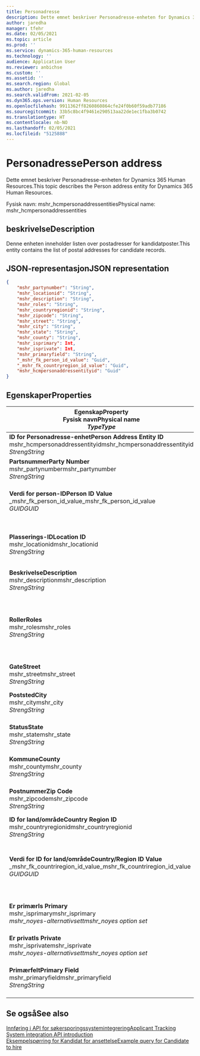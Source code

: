 ```yaml
---
title: Personadresse
description: Dette emnet beskriver Personadresse-enheten for Dynamics 365 Human Resources.
author: jaredha
manager: tfehr
ms.date: 02/05/2021
ms.topic: article
ms.prod: ''
ms.service: dynamics-365-human-resources
ms.technology: ''
audience: Application User
ms.reviewer: anbichse
ms.custom: ''
ms.assetid: ''
ms.search.region: Global
ms.author: jaredha
ms.search.validFrom: 2021-02-05
ms.dyn365.ops.version: Human Resources
ms.openlocfilehash: 9911362ff8260860864cfe24f0b60f59adb77186
ms.sourcegitcommit: 33b5c8bc4f9461e290513aa22de1ec1fba3b0742
ms.translationtype: HT
ms.contentlocale: nb-NO
ms.lasthandoff: 02/05/2021
ms.locfileid: "5125888"
---
```

# <a name="person-address"></a><span data-ttu-id="a04be-103">Personadresse</span><span class="sxs-lookup"><span data-stu-id="a04be-103">Person address</span></span>

<span data-ttu-id="a04be-104">Dette emnet beskriver Personadresse-enheten for Dynamics 365 Human Resources.</span><span class="sxs-lookup"><span data-stu-id="a04be-104">This topic describes the Person address entity for Dynamics 365 Human Resources.</span></span>

<span data-ttu-id="a04be-105">Fysisk navn: mshr_hcmpersonaddressentities</span><span class="sxs-lookup"><span data-stu-id="a04be-105">Physical name: mshr_hcmpersonaddressentities</span></span>

## <a name="description"></a><span data-ttu-id="a04be-106">beskrivelse</span><span class="sxs-lookup"><span data-stu-id="a04be-106">Description</span></span>

<span data-ttu-id="a04be-107">Denne enheten inneholder listen over postadresser for kandidatposter.</span><span class="sxs-lookup"><span data-stu-id="a04be-107">This entity contains the list of postal addresses for candidate records.</span></span>

## <a name="json-representation"></a><span data-ttu-id="a04be-108">JSON-representasjon</span><span class="sxs-lookup"><span data-stu-id="a04be-108">JSON representation</span></span>

```json
{
    "mshr_partynumber": "String",
    "mshr_locationid": "String",
    "mshr_description": "String",
    "mshr_roles": "String",
    "mshr_countryregionid": "String",
    "mshr_zipcode": "String",
    "mshr_street": "String",
    "mshr_city": "String",
    "mshr_state": "String",
    "mshr_county": "String",
    "mshr_isprimary": Int,
    "mshr_isprivate": Int,
    "mshr_primaryfield": "String",
    "_mshr_fk_person_id_value": "Guid",
    "_mshr_fk_countryregion_id_value": "Guid",
    "mshr_hcmpersonaddressentityid": "Guid"
}
```

## <a name="properties"></a><span data-ttu-id="a04be-109">Egenskaper</span><span class="sxs-lookup"><span data-stu-id="a04be-109">Properties</span></span>

| <span data-ttu-id="a04be-110">Egenskap</span><span class="sxs-lookup"><span data-stu-id="a04be-110">Property</span></span><br><span data-ttu-id="a04be-111">**Fysisk navn**</span><span class="sxs-lookup"><span data-stu-id="a04be-111">**Physical name**</span></span><br><span data-ttu-id="a04be-112">**_Type_**</span><span class="sxs-lookup"><span data-stu-id="a04be-112">**_Type_**</span></span> | <span data-ttu-id="a04be-113">Bruk</span><span class="sxs-lookup"><span data-stu-id="a04be-113">Use</span></span> | <span data-ttu-id="a04be-114">beskrivelse</span><span class="sxs-lookup"><span data-stu-id="a04be-114">Description</span></span> |
| --- | --- | --- |
| <span data-ttu-id="a04be-115">**ID for Personadresse-enhet**</span><span class="sxs-lookup"><span data-stu-id="a04be-115">**Person Address Entity ID**</span></span><br><span data-ttu-id="a04be-116">mshr_hcmpersonaddressentityid</span><span class="sxs-lookup"><span data-stu-id="a04be-116">mshr_hcmpersonaddressentityid</span></span><br><span data-ttu-id="a04be-117">*Streng*</span><span class="sxs-lookup"><span data-stu-id="a04be-117">*String*</span></span> | <span data-ttu-id="a04be-118">Skrivebeskyttet</span><span class="sxs-lookup"><span data-stu-id="a04be-118">Read-only</span></span><br><span data-ttu-id="a04be-119">Obligatorisk</span><span class="sxs-lookup"><span data-stu-id="a04be-119">Required</span></span> | <span data-ttu-id="a04be-120">Systemgenerert unik identifikator for enhetsposten.</span><span class="sxs-lookup"><span data-stu-id="a04be-120">System-generated unique identifier for the entity record.</span></span> |
| <span data-ttu-id="a04be-121">**Partsnummer**</span><span class="sxs-lookup"><span data-stu-id="a04be-121">**Party Number**</span></span><br><span data-ttu-id="a04be-122">mshr_partynumber</span><span class="sxs-lookup"><span data-stu-id="a04be-122">mshr_partynumber</span></span><br><span data-ttu-id="a04be-123">*Streng*</span><span class="sxs-lookup"><span data-stu-id="a04be-123">*String*</span></span> | <span data-ttu-id="a04be-124">Lese/skrive</span><span class="sxs-lookup"><span data-stu-id="a04be-124">Read/write</span></span><br><span data-ttu-id="a04be-125">Obligatorisk</span><span class="sxs-lookup"><span data-stu-id="a04be-125">Required</span></span> | <span data-ttu-id="a04be-126">IDen til den tilknyttede partsposten (person).</span><span class="sxs-lookup"><span data-stu-id="a04be-126">The ID of the associated party (person) record.</span></span> |
| <span data-ttu-id="a04be-127">**Verdi for person-ID**</span><span class="sxs-lookup"><span data-stu-id="a04be-127">**Person ID Value**</span></span><br><span data-ttu-id="a04be-128">_mshr_fk_person_id_value</span><span class="sxs-lookup"><span data-stu-id="a04be-128">_mshr_fk_person_id_value</span></span><br><span data-ttu-id="a04be-129">*GUID*</span><span class="sxs-lookup"><span data-stu-id="a04be-129">*GUID*</span></span> | <span data-ttu-id="a04be-130">Skrivebeskyttet</span><span class="sxs-lookup"><span data-stu-id="a04be-130">Read-only</span></span><br><span data-ttu-id="a04be-131">Obligatorisk</span><span class="sxs-lookup"><span data-stu-id="a04be-131">Required</span></span><br><span data-ttu-id="a04be-132">Sekundærnøkkel: mshr_dirpersonentityid i mshr_dirpersonentity</span><span class="sxs-lookup"><span data-stu-id="a04be-132">Foreign key: mshr_dirpersonentityid of mshr_dirpersonentity</span></span> | <span data-ttu-id="a04be-133">Systemgenerert unik identifikator for partsenhetsposten (person).</span><span class="sxs-lookup"><span data-stu-id="a04be-133">The system-generated identifier of the party (person) entity record.</span></span> |
| <span data-ttu-id="a04be-134">**Plasserings-ID**</span><span class="sxs-lookup"><span data-stu-id="a04be-134">**Location ID**</span></span><br><span data-ttu-id="a04be-135">mshr_locationid</span><span class="sxs-lookup"><span data-stu-id="a04be-135">mshr_locationid</span></span><br><span data-ttu-id="a04be-136">*Streng*</span><span class="sxs-lookup"><span data-stu-id="a04be-136">*String*</span></span> | <span data-ttu-id="a04be-137">Lese/skrive</span><span class="sxs-lookup"><span data-stu-id="a04be-137">Read/write</span></span><br><span data-ttu-id="a04be-138">Obligatorisk</span><span class="sxs-lookup"><span data-stu-id="a04be-138">Required</span></span> | <span data-ttu-id="a04be-139">Lokasjons-IDen for adresseposten.</span><span class="sxs-lookup"><span data-stu-id="a04be-139">The location ID of the address record.</span></span> <span data-ttu-id="a04be-140">Oppsett i enheten mshr_logisticspostaladdresslocationcdsentity.</span><span class="sxs-lookup"><span data-stu-id="a04be-140">Set up in mshr_logisticspostaladdresslocationcdsentity entity.</span></span> |
| <span data-ttu-id="a04be-141">**Beskrivelse**</span><span class="sxs-lookup"><span data-stu-id="a04be-141">**Description**</span></span><br><span data-ttu-id="a04be-142">mshr_description</span><span class="sxs-lookup"><span data-stu-id="a04be-142">mshr_description</span></span><br><span data-ttu-id="a04be-143">*Streng*</span><span class="sxs-lookup"><span data-stu-id="a04be-143">*String*</span></span> | <span data-ttu-id="a04be-144">Lese/skrive</span><span class="sxs-lookup"><span data-stu-id="a04be-144">Read/write</span></span><br><span data-ttu-id="a04be-145">Obligatorisk</span><span class="sxs-lookup"><span data-stu-id="a04be-145">Required</span></span> | <span data-ttu-id="a04be-146">En beskrivelse av kandidatens adresse.</span><span class="sxs-lookup"><span data-stu-id="a04be-146">A description of the candidate’s address.</span></span> |
| <span data-ttu-id="a04be-147">**Roller**</span><span class="sxs-lookup"><span data-stu-id="a04be-147">**Roles**</span></span><br><span data-ttu-id="a04be-148">mshr_roles</span><span class="sxs-lookup"><span data-stu-id="a04be-148">mshr_roles</span></span><br><span data-ttu-id="a04be-149">*Streng*</span><span class="sxs-lookup"><span data-stu-id="a04be-149">*String*</span></span> | <span data-ttu-id="a04be-150">Lese/skrive</span><span class="sxs-lookup"><span data-stu-id="a04be-150">Read/write</span></span><br><span data-ttu-id="a04be-151">Obligatorisk</span><span class="sxs-lookup"><span data-stu-id="a04be-151">Required</span></span> | <span data-ttu-id="a04be-152">Rollene som er tilordnet denne adressen.</span><span class="sxs-lookup"><span data-stu-id="a04be-152">The roles assigned for this address.</span></span> <span data-ttu-id="a04be-153">Du kan tilordne mer enn én rolle.</span><span class="sxs-lookup"><span data-stu-id="a04be-153">More than one role can be assigned.</span></span> <span data-ttu-id="a04be-154">Hver rolle må skilles med et semikolon.</span><span class="sxs-lookup"><span data-stu-id="a04be-154">Each role should be separated by a semicolon.</span></span> <span data-ttu-id="a04be-155">Gyldige verdier i enheten mshr_logisticslocationroleentity.</span><span class="sxs-lookup"><span data-stu-id="a04be-155">Valid values contained in the mshr_logisticslocationroleentity entity.</span></span> |
| <span data-ttu-id="a04be-156">**Gate**</span><span class="sxs-lookup"><span data-stu-id="a04be-156">**Street**</span></span><br><span data-ttu-id="a04be-157">mshr_street</span><span class="sxs-lookup"><span data-stu-id="a04be-157">mshr_street</span></span><br><span data-ttu-id="a04be-158">*Streng*</span><span class="sxs-lookup"><span data-stu-id="a04be-158">*String*</span></span> | <span data-ttu-id="a04be-159">Lese/skrive</span><span class="sxs-lookup"><span data-stu-id="a04be-159">Read/write</span></span><br><span data-ttu-id="a04be-160">Valgfri</span><span class="sxs-lookup"><span data-stu-id="a04be-160">Optional</span></span> | <span data-ttu-id="a04be-161">Gatenummeret.</span><span class="sxs-lookup"><span data-stu-id="a04be-161">The street number.</span></span> |
| <span data-ttu-id="a04be-162">**Poststed**</span><span class="sxs-lookup"><span data-stu-id="a04be-162">**City**</span></span><br><span data-ttu-id="a04be-163">mshr_city</span><span class="sxs-lookup"><span data-stu-id="a04be-163">mshr_city</span></span><br><span data-ttu-id="a04be-164">*Streng*</span><span class="sxs-lookup"><span data-stu-id="a04be-164">*String*</span></span> | <span data-ttu-id="a04be-165">Lese/skrive</span><span class="sxs-lookup"><span data-stu-id="a04be-165">Read/write</span></span><br><span data-ttu-id="a04be-166">Valgfri</span><span class="sxs-lookup"><span data-stu-id="a04be-166">Optional</span></span> | <span data-ttu-id="a04be-167">Poststedet for adressen.</span><span class="sxs-lookup"><span data-stu-id="a04be-167">The city of the address.</span></span> <span data-ttu-id="a04be-168">Defineres i enheten mshr_logisticsaddresscityentity.</span><span class="sxs-lookup"><span data-stu-id="a04be-168">Set up in mshr_logisticsaddresscityentity entity.</span></span> |
| <span data-ttu-id="a04be-169">**Status**</span><span class="sxs-lookup"><span data-stu-id="a04be-169">**State**</span></span><br><span data-ttu-id="a04be-170">mshr_state</span><span class="sxs-lookup"><span data-stu-id="a04be-170">mshr_state</span></span><br><span data-ttu-id="a04be-171">*Streng*</span><span class="sxs-lookup"><span data-stu-id="a04be-171">*String*</span></span> | <span data-ttu-id="a04be-172">Lese/skrive</span><span class="sxs-lookup"><span data-stu-id="a04be-172">Read/write</span></span><br><span data-ttu-id="a04be-173">Valgfri</span><span class="sxs-lookup"><span data-stu-id="a04be-173">Optional</span></span> | <span data-ttu-id="a04be-174">Staten for adressen.</span><span class="sxs-lookup"><span data-stu-id="a04be-174">The state of the address.</span></span> <span data-ttu-id="a04be-175">Defineres i enheten mshr_logisticsaddressstateentity.</span><span class="sxs-lookup"><span data-stu-id="a04be-175">Set up in mshr_logisticsaddressstateentity entity.</span></span> |
| <span data-ttu-id="a04be-176">**Kommune**</span><span class="sxs-lookup"><span data-stu-id="a04be-176">**County**</span></span><br><span data-ttu-id="a04be-177">mshr_county</span><span class="sxs-lookup"><span data-stu-id="a04be-177">mshr_county</span></span><br><span data-ttu-id="a04be-178">*Streng*</span><span class="sxs-lookup"><span data-stu-id="a04be-178">*String*</span></span> | <span data-ttu-id="a04be-179">Lese/skrive</span><span class="sxs-lookup"><span data-stu-id="a04be-179">Read/write</span></span><br><span data-ttu-id="a04be-180">Valgfri</span><span class="sxs-lookup"><span data-stu-id="a04be-180">Optional</span></span> | <span data-ttu-id="a04be-181">Regionen i adressen.</span><span class="sxs-lookup"><span data-stu-id="a04be-181">The county of the address.</span></span> <span data-ttu-id="a04be-182">Defineres i enheten mshr_logisticsaddresscountyentity.</span><span class="sxs-lookup"><span data-stu-id="a04be-182">Set up in mshr_logisticsaddresscountyentity entity.</span></span> |
| <span data-ttu-id="a04be-183">**Postnummer**</span><span class="sxs-lookup"><span data-stu-id="a04be-183">**Zip Code**</span></span><br><span data-ttu-id="a04be-184">mshr_zipcode</span><span class="sxs-lookup"><span data-stu-id="a04be-184">mshr_zipcode</span></span><br><span data-ttu-id="a04be-185">*Streng*</span><span class="sxs-lookup"><span data-stu-id="a04be-185">*String*</span></span> | <span data-ttu-id="a04be-186">Lese/skrive</span><span class="sxs-lookup"><span data-stu-id="a04be-186">Read/write</span></span><br><span data-ttu-id="a04be-187">Valgfri</span><span class="sxs-lookup"><span data-stu-id="a04be-187">Optional</span></span> | <span data-ttu-id="a04be-188">Postnummeret i adressen.</span><span class="sxs-lookup"><span data-stu-id="a04be-188">The zip/postal code of the address.</span></span> <span data-ttu-id="a04be-189">Defineres i enheten mshr_logisticsaddresspostalcodeentity.</span><span class="sxs-lookup"><span data-stu-id="a04be-189">Set up in mshr_logisticsaddresspostalcodeentity entity.</span></span> |
| <span data-ttu-id="a04be-190">**ID for land/område**</span><span class="sxs-lookup"><span data-stu-id="a04be-190">**Country Region ID**</span></span><br><span data-ttu-id="a04be-191">mshr_countryregionid</span><span class="sxs-lookup"><span data-stu-id="a04be-191">mshr_countryregionid</span></span><br><span data-ttu-id="a04be-192">*Streng*</span><span class="sxs-lookup"><span data-stu-id="a04be-192">*String*</span></span> | <span data-ttu-id="a04be-193">Lese/skrive</span><span class="sxs-lookup"><span data-stu-id="a04be-193">Read/write</span></span><br><span data-ttu-id="a04be-194">Valgfri</span><span class="sxs-lookup"><span data-stu-id="a04be-194">Optional</span></span> | <span data-ttu-id="a04be-195">Landet eller området i adressen.</span><span class="sxs-lookup"><span data-stu-id="a04be-195">The country or region of the address.</span></span> |
| <span data-ttu-id="a04be-196">**Verdi for ID for land/område**</span><span class="sxs-lookup"><span data-stu-id="a04be-196">**Country/Region ID Value**</span></span><br><span data-ttu-id="a04be-197">_mshr_fk_countriregion_id_value</span><span class="sxs-lookup"><span data-stu-id="a04be-197">_mshr_fk_countriregion_id_value</span></span><br><span data-ttu-id="a04be-198">*GUID*</span><span class="sxs-lookup"><span data-stu-id="a04be-198">*GUID*</span></span> | <span data-ttu-id="a04be-199">Skrivebeskyttet</span><span class="sxs-lookup"><span data-stu-id="a04be-199">Read-only</span></span><br><span data-ttu-id="a04be-200">Valgfri</span><span class="sxs-lookup"><span data-stu-id="a04be-200">Optional</span></span><br><span data-ttu-id="a04be-201">Sekundærnøkkel: mshr_logisticaddresscountryregionentityid i mshr_logisticsaddresscountryregionentity</span><span class="sxs-lookup"><span data-stu-id="a04be-201">Foreign key: mshr_logisticaddresscountryregionentityid of mshr_logisticsaddresscountryregionentity</span></span> | <span data-ttu-id="a04be-202">Systemgenererte unik identifikator for land/-område i adressen.</span><span class="sxs-lookup"><span data-stu-id="a04be-202">System-generated unique identifier of the country/region of the address.</span></span> |
| <span data-ttu-id="a04be-203">**Er primær**</span><span class="sxs-lookup"><span data-stu-id="a04be-203">**Is Primary**</span></span><br><span data-ttu-id="a04be-204">mshr_isprimary</span><span class="sxs-lookup"><span data-stu-id="a04be-204">mshr_isprimary</span></span><br><span data-ttu-id="a04be-205">*mshr_noyes-alternativsett*</span><span class="sxs-lookup"><span data-stu-id="a04be-205">*mshr_noyes option set*</span></span> | <span data-ttu-id="a04be-206">Lese/skrive</span><span class="sxs-lookup"><span data-stu-id="a04be-206">Read/write</span></span><br><span data-ttu-id="a04be-207">Obligatorisk</span><span class="sxs-lookup"><span data-stu-id="a04be-207">Required</span></span> | <span data-ttu-id="a04be-208">Identifiserer om denne adressen er primæradressen for personen i den definerte rollen.</span><span class="sxs-lookup"><span data-stu-id="a04be-208">Identifies whether this address is the primary address for the person of the defined role.</span></span> |
| <span data-ttu-id="a04be-209">**Er privat**</span><span class="sxs-lookup"><span data-stu-id="a04be-209">**Is Private**</span></span><br><span data-ttu-id="a04be-210">mshr_isprivate</span><span class="sxs-lookup"><span data-stu-id="a04be-210">mshr_isprivate</span></span><br><span data-ttu-id="a04be-211">*mshr_noyes-alternativsett*</span><span class="sxs-lookup"><span data-stu-id="a04be-211">*mshr_noyes option set*</span></span> | <span data-ttu-id="a04be-212">Lese/skrive</span><span class="sxs-lookup"><span data-stu-id="a04be-212">Read/write</span></span><br><span data-ttu-id="a04be-213">Obligatorisk</span><span class="sxs-lookup"><span data-stu-id="a04be-213">Required</span></span> | <span data-ttu-id="a04be-214">Identifiserer om denne adressen er en privat adresse for personen.</span><span class="sxs-lookup"><span data-stu-id="a04be-214">Identifies whether this address is a private address for the person.</span></span> |
| <span data-ttu-id="a04be-215">**Primærfelt**</span><span class="sxs-lookup"><span data-stu-id="a04be-215">**Primary Field**</span></span><br><span data-ttu-id="a04be-216">mshr_primaryfield</span><span class="sxs-lookup"><span data-stu-id="a04be-216">mshr_primaryfield</span></span><br><span data-ttu-id="a04be-217">*Streng*</span><span class="sxs-lookup"><span data-stu-id="a04be-217">*String*</span></span> | <span data-ttu-id="a04be-218">Skrivebeskyttet</span><span class="sxs-lookup"><span data-stu-id="a04be-218">Read-only</span></span><br><span data-ttu-id="a04be-219">Obligatorisk</span><span class="sxs-lookup"><span data-stu-id="a04be-219">Required</span></span> | <span data-ttu-id="a04be-220">Felt som brukes som en primær identifikator for enhetsposten.</span><span class="sxs-lookup"><span data-stu-id="a04be-220">Field used as a primary identifier of the entity record.</span></span> <span data-ttu-id="a04be-221">Kombinasjon av partnummer og lokasjons-ID.</span><span class="sxs-lookup"><span data-stu-id="a04be-221">Combination of party number and location ID.</span></span> |

## <a name="see-also"></a><span data-ttu-id="a04be-222">Se også</span><span class="sxs-lookup"><span data-stu-id="a04be-222">See also</span></span>

[<span data-ttu-id="a04be-223">Innføring i API for søkersporingssystemintegrering</span><span class="sxs-lookup"><span data-stu-id="a04be-223">Applicant Tracking System integration API introduction</span></span>](hr-admin-integration-ats-api-introduction.md)<br>
[<span data-ttu-id="a04be-224">Eksempelspørring for Kandidat for ansettelse</span><span class="sxs-lookup"><span data-stu-id="a04be-224">Example query for Candidate to hire</span></span>](hr-admin-integration-ats-api-candidate-to-hire-example-query.md)

